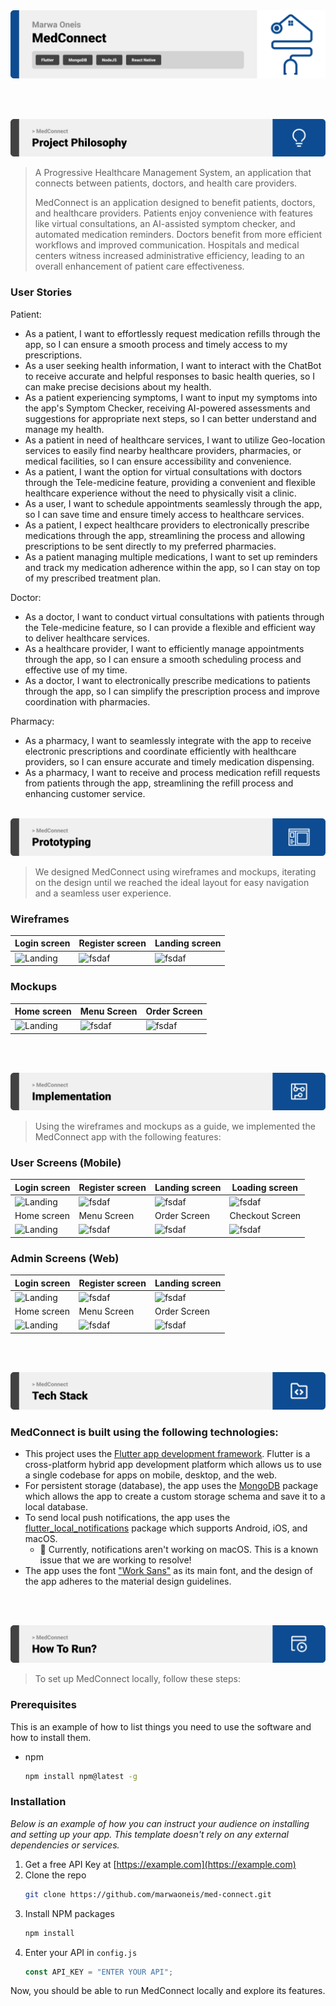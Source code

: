 <img src="./readme/title1.svg"/>

<br><br>

<!-- project philosophy -->
<img src="./readme/title2.svg"/>

> A Progressive Healthcare Management System, an application that connects between patients, doctors, and health care providers.
>
> MedConnect is an application designed to benefit patients, doctors, and healthcare providers. Patients enjoy convenience with features like virtual consultations, an AI-assisted symptom checker, and automated medication reminders. Doctors benefit from more efficient workflows and improved communication. Hospitals and medical centers witness increased administrative efficiency, leading to an overall enhancement of patient care effectiveness.

### User Stories

Patient:

- As a patient, I want to effortlessly request medication refills through the app, so I can ensure a smooth process and timely access to my prescriptions.
- As a user seeking health information, I want to interact with the ChatBot to receive accurate and helpful responses to basic health queries, so I can make precise decisions about my health.
- As a patient experiencing symptoms, I want to input my symptoms into the app's Symptom Checker, receiving AI-powered assessments and suggestions for appropriate next steps, so I can better understand and manage my health.
- As a patient in need of healthcare services, I want to utilize Geo-location services to easily find nearby healthcare providers, pharmacies, or medical facilities, so I can ensure accessibility and convenience.
- As a patient, I want the option for virtual consultations with doctors through the Tele-medicine feature, providing a convenient and flexible healthcare experience without the need to physically visit a clinic.
- As a user, I want to schedule appointments seamlessly through the app, so I can save time and ensure timely access to healthcare services.
- As a patient, I expect healthcare providers to electronically prescribe medications through the app, streamlining the process and allowing prescriptions to be sent directly to my preferred pharmacies.
- As a patient managing multiple medications, I want to set up reminders and track my medication adherence within the app, so I can stay on top of my prescribed treatment plan.

Doctor:

- As a doctor, I want to conduct virtual consultations with patients through the Tele-medicine feature, so I can provide a flexible and efficient way to deliver healthcare services.
- As a healthcare provider, I want to efficiently manage appointments through the app, so I can ensure a smooth scheduling process and effective use of my time.
- As a doctor, I want to electronically prescribe medications to patients through the app, so I can simplify the prescription process and improve coordination with pharmacies.

Pharmacy:

- As a pharmacy, I want to seamlessly integrate with the app to receive electronic prescriptions and coordinate efficiently with healthcare providers, so I can ensure accurate and timely medication dispensing.
- As a pharmacy, I want to receive and process medication refill requests from patients through the app, streamlining the refill process and enhancing customer service.
  <br><br>

<!-- Prototyping -->
<img src="./readme/title3.svg"/>

> We designed MedConnect using wireframes and mockups, iterating on the design until we reached the ideal layout for easy navigation and a seamless user experience.

### Wireframes

| Login screen                            | Register screen                       | Landing screen                        |
| --------------------------------------- | ------------------------------------- | ------------------------------------- |
| ![Landing](./readme/demo/1440x1024.png) | ![fsdaf](./readme/demo/1440x1024.png) | ![fsdaf](./readme/demo/1440x1024.png) |

### Mockups

| Home screen                             | Menu Screen                           | Order Screen                          |
| --------------------------------------- | ------------------------------------- | ------------------------------------- |
| ![Landing](./readme/demo/1440x1024.png) | ![fsdaf](./readme/demo/1440x1024.png) | ![fsdaf](./readme/demo/1440x1024.png) |

<br><br>

<!-- Implementation -->
<img src="./readme/title4.svg"/>

> Using the wireframes and mockups as a guide, we implemented the MedConnect app with the following features:

### User Screens (Mobile)

| Login screen                              | Register screen                         | Landing screen                          | Loading screen                          |
| ----------------------------------------- | --------------------------------------- | --------------------------------------- | --------------------------------------- |
| ![Landing](https://placehold.co/900x1600) | ![fsdaf](https://placehold.co/900x1600) | ![fsdaf](https://placehold.co/900x1600) | ![fsdaf](https://placehold.co/900x1600) |
| Home screen                               | Menu Screen                             | Order Screen                            | Checkout Screen                         |
| ![Landing](https://placehold.co/900x1600) | ![fsdaf](https://placehold.co/900x1600) | ![fsdaf](https://placehold.co/900x1600) | ![fsdaf](https://placehold.co/900x1600) |

### Admin Screens (Web)

| Login screen                            | Register screen                       | Landing screen                        |
| --------------------------------------- | ------------------------------------- | ------------------------------------- |
| ![Landing](./readme/demo/1440x1024.png) | ![fsdaf](./readme/demo/1440x1024.png) | ![fsdaf](./readme/demo/1440x1024.png) |
| Home screen                             | Menu Screen                           | Order Screen                          |
| ![Landing](./readme/demo/1440x1024.png) | ![fsdaf](./readme/demo/1440x1024.png) | ![fsdaf](./readme/demo/1440x1024.png) |

<br><br>

<!-- Tech stack -->
<img src="./readme/title5.svg"/>

### MedConnect is built using the following technologies:

- This project uses the [Flutter app development framework](https://flutter.dev/). Flutter is a cross-platform hybrid app development platform which allows us to use a single codebase for apps on mobile, desktop, and the web.
- For persistent storage (database), the app uses the [MongoDB](https://hivedb.dev/) package which allows the app to create a custom storage schema and save it to a local database.
- To send local push notifications, the app uses the [flutter_local_notifications](https://pub.dev/packages/flutter_local_notifications) package which supports Android, iOS, and macOS.
  - 🚨 Currently, notifications aren't working on macOS. This is a known issue that we are working to resolve!
- The app uses the font ["Work Sans"](https://fonts.google.com/specimen/Work+Sans) as its main font, and the design of the app adheres to the material design guidelines.

<br><br>

<!-- How to run -->
<img src="./readme/title6.svg"/>

> To set up MedConnect locally, follow these steps:

### Prerequisites

This is an example of how to list things you need to use the software and how to install them.

- npm
  ```sh
  npm install npm@latest -g
  ```

### Installation

_Below is an example of how you can instruct your audience on installing and setting up your app. This template doesn't rely on any external dependencies or services._

1. Get a free API Key at [https://example.com](https://example.com)
2. Clone the repo
   ```sh
   git clone https://github.com/marwaoneis/med-connect.git
   ```
3. Install NPM packages
   ```sh
   npm install
   ```
4. Enter your API in `config.js`
   ```js
   const API_KEY = "ENTER YOUR API";
   ```

Now, you should be able to run MedConnect locally and explore its features.
